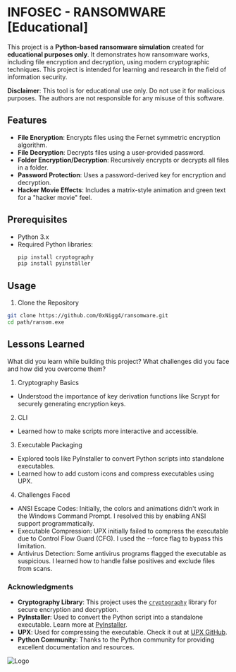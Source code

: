 # INFOSEC - RANSOMWARE [Educational]

This project is a **Python-based ransomware simulation** created for **educational purposes only**. It demonstrates how ransomware works, including file encryption and decryption, using modern cryptographic techniques. This project is intended for learning and research in the field of information security.

**Disclaimer**: This tool is for educational use only. Do not use it for malicious purposes. The authors are not responsible for any misuse of this software.

## Features

- **File Encryption**: Encrypts files using the Fernet symmetric encryption algorithm.
- **File Decryption**: Decrypts files using a user-provided password.
- **Folder Encryption/Decryption**: Recursively encrypts or decrypts all files in a folder.
- **Password Protection**: Uses a password-derived key for encryption and decryption.
- **Hacker Movie Effects**: Includes a matrix-style animation and green text for a "hacker movie" feel.


## Prerequisites

- Python 3.x
- Required Python libraries:
  ```bash
  pip install cryptography
  pip install pyinstaller
  ```
## Usage
1. Clone the Repository
  ```bash
  git clone https://github.com/0xNigg4/ransomware.git
  cd path/ransom.exe
  ```

## Lessons Learned

What did you learn while building this project? What challenges did you face and how did you overcome them?

1. Cryptography Basics
- Understood the importance of key derivation functions like Scrypt for securely generating encryption keys.
2. CLI
- Learned how to make scripts more interactive and accessible.
3. Executable Packaging
- Explored tools like PyInstaller to convert Python scripts into standalone executables.
- Learned how to add custom icons and compress executables using UPX.
4. Challenges Faced
- ANSI Escape Codes: Initially, the colors and animations didn't work in the Windows Command Prompt. I resolved this by enabling ANSI support programmatically.
- Executable Compression: UPX initially failed to compress the executable due to Control Flow Guard (CFG). I used the --force flag to bypass this limitation.
- Antivirus Detection: Some antivirus programs flagged the executable as suspicious. I learned how to handle false positives and exclude files from scans.

### Acknowledgments

- **Cryptography Library**: This project uses the [`cryptography`](https://cryptography.io/) library for secure encryption and decryption.
- **PyInstaller**: Used to convert the Python script into a standalone executable. Learn more at [PyInstaller](https://www.pyinstaller.org/).
- **UPX**: Used for compressing the executable. Check it out at [UPX GitHub](https://upx.github.io/).
- **Python Community**: Thanks to the Python community for providing excellent documentation and resources.

![Logo](https://jelyn1017.wordpress.com/wp-content/uploads/2011/08/logo1.png)
